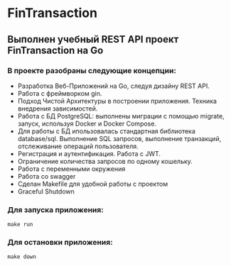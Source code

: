 # FinTransaction

## Выполнен учебный REST API проект FinTransaction на Go
### В проекте разобраны следующие концепции:
- Разработка Веб-Приложений на Go, следуя дизайну REST API.
- Работа с фреймворком gin.
- Подход Чистой Архитектуры в построении приложения. Техника внедрения зависимостей.
- Работа с БД PostgreSQL: выполнены миграции с помощью migrate, запуск, используя Docker и Docker Compose.
- Для работы с БД ипользовалась стандартная библиотека database/sql. Выполнение SQL запросов, выполнение транзакций, отслеживание операций пользователя.
- Регистрация и аутентификация. Работа с JWT. 
- Ограничение количества запросов по одному кошельку.
- Работа с переменными окружения
- Работа со swagger
- Сделан Makefile для удобной работы с проектом
- Graceful Shutdown

### Для запуска приложения:
```
make run
```
### Для остановки приложения:
```
make down
```